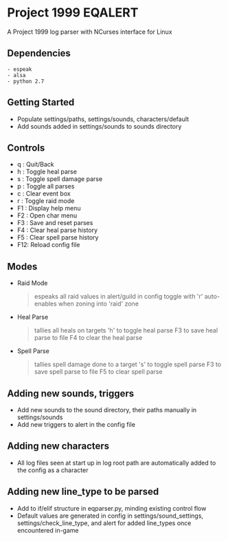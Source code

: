 # Project 1999 EQALERT

A Project 1999 log parser with NCurses interface for Linux

## Dependencies
    - espeak
    - alsa
    - python 2.7

## Getting Started

  - Populate settings/paths, settings/sounds, characters/default
  - Add sounds added in settings/sounds to sounds directory


## Controls

  - q  : Quit/Back
  - h  : Toggle heal parse
  - s  : Toggle spell damage parse
  - p  : Toggle all parses
  - c  : Clear event box
  - r  : Toggle raid mode
  - F1 : Display help menu
  - F2 : Open char menu
  - F3 : Save and reset parses
  - F4 : Clear heal parse history
  - F5 : Clear spell parse history
  - F12: Reload config file


## Modes

  - Raid Mode
    > espeaks all raid values in alert/guild in config
    > toggle with 'r'
    > auto-enables when zoning into 'raid' zone

  - Heal Parse
    > tallies all heals on targets
    > 'h' to toggle heal parse
    > F3 to save heal parse to file
    > F4 to clear the heal parse

  - Spell Parse
    > tallies spell damage done to a target
    > 's' to toggle spell parse
    > F3 to save spell parse to file
    > F5 to clear spell parse


## Adding new sounds, triggers

  - Add new sounds to the sound directory, their paths manually in settings/sounds
  - Add new triggers to alert in the config file

## Adding new characters

  - All log files seen at start up in log root path are automatically added to the config as a character


## Adding new line_type to be parsed

  - Add to if/elif structure in eqparser.py, minding existing control flow
  - Default values are generated in config in settings/sound_settings, settings/check_line_type, and alert
    for added line_types once encountered in-game
